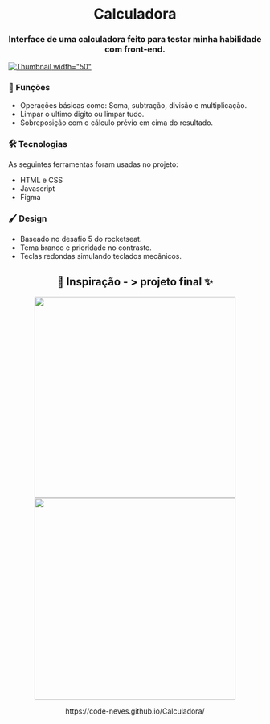 <h1 align="center"> Calculadora </h1>

<h3 align="center">Interface de uma calculadora feito para testar minha habilidade com front-end. </h3>
 

[![Thumbnail](https://user-images.githubusercontent.com/127349682/229258569-d174b29b-e506-4b95-b1eb-449888ddb10a.png) width="50"](https://user-images.githubusercontent.com/127349682/229249117-bc3e691d-ac26-4d13-92a3-7aa68f9d285c.mp4)    




### 📱 Funções

-  Operações básicas como: Soma, subtração, divisão e multiplicação.
-  Limpar o ultimo digito ou limpar tudo.
-  Sobreposição com o cálculo prévio em cima do resultado.

### 🛠 Tecnologias

As seguintes ferramentas foram usadas no projeto:

- HTML e CSS
- Javascript
- Figma

### 🖌️ Design
- Baseado no desafio 5 do rocketseat.
- Tema branco e prioridade no contraste.
- Teclas redondas simulando teclados mecânicos.




<h2 align="center">   🍇 Inspiração - > projeto final ✨ </h2>
<p align="center">
<img width="400"  src="https://user-images.githubusercontent.com/127349682/229248295-d7c66cb6-50c9-474b-a83c-0d890f0f2a22.png"> <img width="400" src="https://user-images.githubusercontent.com/127349682/229248063-34e2da3a-7390-4538-8679-7e8c07f599ed.png">
</p>




<p align="center">https://code-neves.github.io/Calculadora/

